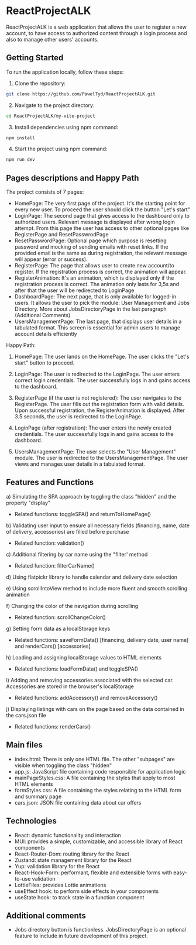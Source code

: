 # ReactProjectALK
ReactProjectALK is a web application that allows the user to register a new account, to have access to authorized content through a login process and also to manage other users' accounts.

## Getting Started

To run the application locally, follow these steps:

1. Clone the repository:
```bash
git clone https://github.com/PawelTyd/ReactProjectALK.git
```
2. Navigate to the project directory:
```bash
cd ReactProjectALK/my-vite-project
```
3. Install dependencies using npm command:
```bash
npm install
```
4. Start the project using npm command:
```bash
npm run dev
```

## Pages descriptions and Happy Path

The project consists of 7 pages:

- HomePage: The very first page of the project. It's the starting point for every new user. To proceed the user should click the button "Let's start"
- LoginPage: The second page that gives access to the dashboard only to authorized users. Relevant message is displayed after wrong login attempt. From this page the user has access to other optional pages like RegisterPage and ResetPasswrodPage
- ResetPasswordPage: Optional page which purpose is resetting password and mocking of sending emails with reset links. If the provided email is the same as during registration, the relevant message will appear (error or success).
- RegisterPage: The page that allows user to create new account/to register. If the registration process is correct, the animation will appear.
- RegisterAnimation: It's an animation, which is displayed only if the registration process is correct. The animation only lasts for 3,5s and after that the user will be redirected to LoginPage
- DashboardPage: The next page, that is only available for logged-in users. It allows the user to pick the module: User Management and Jobs Directory. More about JobsDirectoryPage in the last paragraph (Additional Comments)
- UsersManagementPage: The last page, that displays user details in a tabulated format. This screen is essential for admin users to manage account details efficiently

Happy Path:
1) HomePage:
The user lands on the HomePage.
The user clicks the "Let's start" button to proceed.

2) LoginPage:
The user is redirected to the LoginPage.
The user enters correct login credentials.
The user successfully logs in and gains access to the dashboard.

3) RegisterPage (if the user is not registered):
The user navigates to the RegisterPage.
The user fills out the registration form with valid details.
Upon successful registration, the RegisterAnimation is displayed.
After 3.5 seconds, the user is redirected to the LoginPage.

4) LoginPage (after registration):
The user enters the newly created credentials.
The user successfully logs in and gains access to the dashboard.

5) UsersManagementPage:
The user selects the "User Management" module.
The user is redirected to the UsersManagementPage.
The user views and manages user details in a tabulated format.

## Features and Functions

a) Simulating the SPA approach by toggling the class "hidden" and the property "display"
- Related functions: toggleSPA() and returnToHomePage()

b) Validating user input to ensure all necessary fields (financing, name, date of delivery, accessories) are filled before purchase
- Related function: validation()

c) Additional filtering by car name using the "filter' method
- Related function: filterCarName()

d) Using flatpickr library to handle calendar and delivery date selection

e) Using scrollIntoView method to include more fluent and smooth scrolling animation

f) Changing the color of the navigation during scrolling
- Related function: scrollChangeColor()

g) Setting form data as a localStorage keys
- Related functions: saveFormData() [financing, delivery date, user name] and renderCars() [accessories]

h) Loading and assigning localStorage values to HTML elements
- Related functions: loadFormData() and toggleSPA()

i) Adding and removing accessories associated with the selected car. Accessories are stored in the browser's localStorage
- Related functions: addAccessory() and removeAccessory()

j) Displaying listings with cars on the page based on the data contained in the cars.json file
- Related functions: renderCars()

## Main files
- index.html: There is only one HTML file. The other "subpages" are visible when toggling the class "hidden"
- app.js: JavaScript file containing code responsible for application logic
- mainPageStyles.css: A file containing the styles that apply to most HTML elements
- formStyles.css: A file containing the styles relating to the HTML form and summary page
- cars.json: JSON file containing data about car offers

## Technologies
- React: dynamic functionality and interaction
- MUI: provides a simple, customizable, and accessible library of React components
- React-Router-Dom: routing library for the React
- Zustand: state management library for the React
- Yup: validation library for the React
- React-Hook-Form: performant, flexible and extensible forms with easy-to-use validation
- LottieFiles: provides Lottie animations
- useEffect hook: to perform side effects in your components
- useState hook: to track state in a function component



## Additional comments
- Jobs directory button is functionless. JobsDirectoryPage is an optional feature to include in future development of this project.
